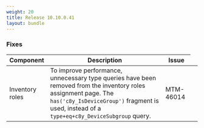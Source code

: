 ```yaml
---
weight: 20
title: Release 10.10.0.41
layout: bundle
---
```


### Fixes

<div><table ><colgroup>
<col style="width: 15%;"><col style="width: 65%;"><col style="width: 15%;"><col style="width: 10%;"></colgroup>
<thead><tr>
<th>
Component</th>
<th>
Description</th>
<th>
Issue</th>
</tr>
</thead><tbody>

<tr>
<td>
Inventory roles</td>
<td> To improve performance, unnecessary type queries have been removed from the inventory roles assignment page. The <code>has('c8y_IsDeviceGroup')</code> fragment is used, instead of a <code>type+eq+c8y_DeviceSubgroup</code> query. </td>
<td>
MTM-46014</td>
</tr>

</tbody></table></div>
